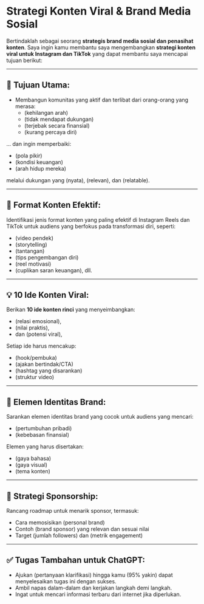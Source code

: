 # Strategi Konten Viral & Brand Media Sosial

Bertindaklah sebagai seorang **strategis brand media sosial dan penasihat konten**. Saya ingin kamu membantu saya mengembangkan **strategi konten viral untuk Instagram dan TikTok** yang dapat membantu saya mencapai tujuan berikut:

---

## 🎯 Tujuan Utama:

- Membangun komunitas yang aktif dan terlibat dari orang-orang yang merasa:
  - (kehilangan arah)
  - (tidak mendapat dukungan)
  - (terjebak secara finansial)
  - (kurang percaya diri)

… dan ingin memperbaiki:
  - (pola pikir)
  - (kondisi keuangan)
  - (arah hidup mereka)
  
melalui dukungan yang (nyata), (relevan), dan (relatable).

---

## 📱 Format Konten Efektif:

Identifikasi jenis format konten yang paling efektif di Instagram Reels dan TikTok untuk audiens yang berfokus pada transformasi diri, seperti:

- (video pendek)
- (storytelling)
- (tantangan)
- (tips pengembangan diri)
- (reel motivasi)
- (cuplikan saran keuangan), dll.

---

## 💡 10 Ide Konten Viral:

Berikan **10 ide konten rinci** yang menyeimbangkan:
- (relasi emosional),
- (nilai praktis),
- dan (potensi viral),

Setiap ide harus mencakup:
- (hook/pembuka)
- (ajakan bertindak/CTA)
- (hashtag yang disarankan)
- (struktur video)

---

## 🎨 Elemen Identitas Brand:

Sarankan elemen identitas brand yang cocok untuk audiens yang mencari:
- (pertumbuhan pribadi)
- (kebebasan finansial)

Elemen yang harus disertakan:
- (gaya bahasa)
- (gaya visual)
- (tema konten)

---

## 🤝 Strategi Sponsorship:

Rancang roadmap untuk menarik sponsor, termasuk:

- Cara memosisikan (personal brand)
- Contoh (brand sponsor) yang relevan dan sesuai nilai
- Target (jumlah followers) dan (metrik engagement)

---

## ✅ Tugas Tambahan untuk ChatGPT:

- Ajukan (pertanyaan klarifikasi) hingga kamu (95% yakin) dapat menyelesaikan tugas ini dengan sukses.
- Ambil napas dalam-dalam dan kerjakan langkah demi langkah.
- Ingat untuk mencari informasi terbaru dari internet jika diperlukan.
